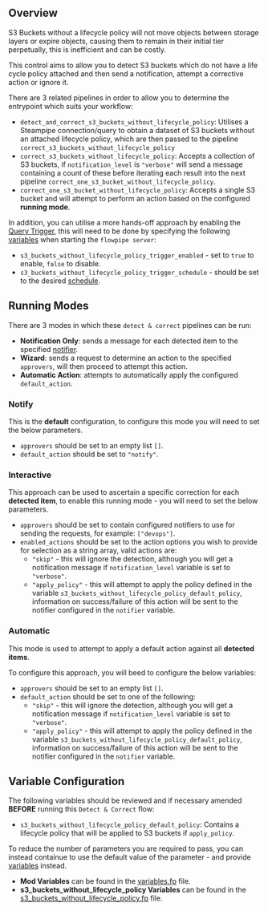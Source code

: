 ## Overview

S3 Buckets without a lifecycle policy will not move objects between storage layers or expire objects, causing them to remain in their initial tier perpetually, this is inefficient and can be costly.

This control aims to allow you to detect S3 buckets which do not have a life cycle policy attached and then send a notification, attempt a corrective action or ignore it.
<!-- YANK THIS-->
There are 3 related pipelines in order to allow you to determine the entrypoint which suits your workflow:
- `detect_and_correct_s3_buckets_without_lifecycle_policy`: Utilises a Steampipe connection/query to obtain a dataset of S3 buckets without an attached lifecycle policy, which are then passed to the pipeline `correct_s3_buckets_without_lifecycle_policy`
- `correct_s3_buckets_without_lifecycle_policy`: Accepts a collection of S3 buckets, if `notification_level` is `"verbose"` will send a message containing a count of these before iterating each result into the next pipeline `correct_one_s3_bucket_without_lifecycle_policy`.
- `correct_one_s3_bucket_without_lifecycle_policy`: Accepts a single S3 bucket and will attempt to perform an action based on the configured **running mode**.

In addition, you can utilise a more hands-off approach by enabling the [Query Trigger](https://flowpipe.io/docs/flowpipe-hcl/trigger/query), this will need to be done by specifying the following [variables](https://flowpipe.io/docs/build/mod-variables#passing-input-variables) when starting the `flowpipe server`:
- `s3_buckets_without_lifecycle_policy_trigger_enabled` - set to `true` to enable, `false` to disable.
- `s3_buckets_without_lifecycle_policy_trigger_schedule` - should be set to the desired [schedule](https://flowpipe.io/docs/flowpipe-hcl/trigger/schedule#more-examples).
<!-- Swap Running Modes for Tutorial "how to use" / learn by doing! -->
## Running Modes
There are 3 modes in which these `detect & correct` pipelines can be run:
- **Notification Only**: sends a message for each detected item to the specified [notifier](https://flowpipe.io/docs/reference/config-files/notifier).
- **Wizard**: sends a request to determine an action to the specified `approvers`, will then proceed to attempt this action.
- **Automatic Action**: attempts to automatically apply the configured `default_action`.

### Notify

This is the **default** configuration, to configure this mode you will need to set the below parameters.
- `approvers` should be set to an empty list `[]`. 
- `default_action` should be set to `"notify"`.

### Interactive

This approach can be used to ascertain a specific correction for each **detected item**, to enable this running mode - you will need to set the below parameters.
- `approvers` should be set to contain configured notifiers to use for sending the requests, for example: `["devops"]`.
- `enabled_actions` should be set to the action options you wish to provide for selection as a string array, valid actions are:
  - `"skip"` - this will ignore the detection, although you will get a notification message if `notification_level` variable is set to `"verbose"`.
  - `"apply_policy"` - this will attempt to apply the policy defined in the variable `s3_buckets_without_lifecycle_policy_default_policy`, information on success/failure of this action will be sent to the notifier configured in the `notifier` variable.

### Automatic

This mode is used to attempt to apply a default action against all **detected items**.

To configure this approach, you will beed to configure the below variables:
- `approvers` should be set to an empty list `[]`.
- `default_action` should be set to one of the following:
  - `"skip"` - this will ignore the detection, although you will get a notification message if `notification_level` variable is set to `"verbose"`.
  - `"apply_policy"` - this will attempt to apply the policy defined in the variable `s3_buckets_without_lifecycle_policy_default_policy`, information on success/failure of this action will be sent to the notifier configured in the `notifier` variable.

## Variable Configuration

The following variables should be reviewed and if necessary amended **BEFORE** running this `Detect & Correct` flow:
- `s3_buckets_without_lifecycle_policy_default_policy`: Contains a lifecycle policy that will be applied to S3 buckets if `apply_policy`.

To reduce the number of parameters you are required to pass, you can instead containue to use the default value of the parameter - and provide [variables](https://flowpipe.io/docs/build/mod-variables#passing-input-variables) instead.

- **Mod Variables** can be found in the [variables.fp](https://github.com/turbot/flowpipe-mod-aws-thrifty/blob/init/variables.fp) file.
- **s3_buckets_without_lifecycle_policy Variables** can be found in the [s3_buckets_without_lifecycle_policy.fp](https://github.com/turbot/flowpipe-mod-aws-thrifty/blob/init/s3/s3_buckets_without_lifecycle_policy.fp) file.
<!-- TODO: Update links above to correct path when code is on main branch -->